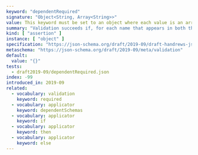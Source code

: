```yaml
---
keyword: "dependentRequired"
signature: "Object<String, Array<String>>"
value: This keyword must be set to an object where each value is an array of unique strings
summary: "Validation succeeds if, for each name that appears in both the instance and as a name within this keyword's value, every item in the corresponding array is also the name of a property in the instance."
kind: [ "assertion" ]
instance: [ "object" ]
specification: "https://json-schema.org/draft/2019-09/draft-handrews-json-schema-validation-02#rfc.section.6.5.4"
metaschema: "https://json-schema.org/draft/2019-09/meta/validation"
default:
  value: "{}"
tests:
  - draft2019-09/dependentRequired.json
index: -99
introduced_in: 2019-09
related:
  - vocabulary: validation
    keyword: required
  - vocabulary: applicator
    keyword: dependentSchemas
  - vocabulary: applicator
    keyword: if
  - vocabulary: applicator
    keyword: then
  - vocabulary: applicator
    keyword: else
---
```

